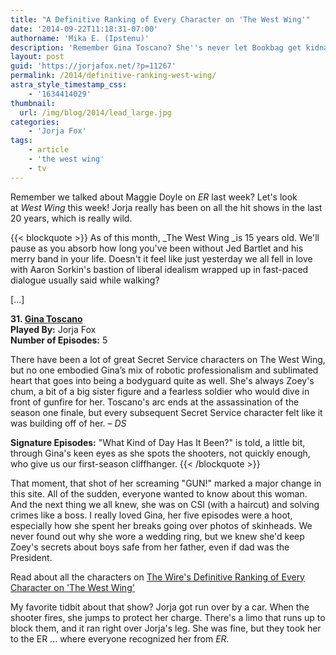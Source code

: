 ```yaml
---
title: "A Definitive Ranking of Every Character on 'The West Wing'"
date: '2014-09-22T11:18:31-07:00'
authorname: 'Mika E. (Ipstenu)'
description: 'Remember Gina Toscano? She''s never let Bookbag get kidnapped!'
layout: post
guid: 'https://jorjafox.net/?p=11267'
permalink: /2014/definitive-ranking-west-wing/
astra_style_timestamp_css:
    - '1634414029'
thumbnail:
  url: /img/blog/2014/lead_large.jpg
categories:
    - 'Jorja Fox'
tags:
    - article
    - 'the west wing'
    - tv
---
```


Remember we talked about Maggie Doyle on _ER_ last week? Let's look at _West Wing_ this week! Jorja really has been on all the hit shows in the last 20 years, which is really wild.

{{< blockquote >}}
As of this month, _The West Wing _is 15 years old. We'll pause as you absorb how long you've been without Jed Bartlet and his merry band in your life. Doesn't it feel like just yesterday we all fell in love with Aaron Sorkin's bastion of liberal idealism wrapped up in fast-paced dialogue usually said while walking?

[...]

**31. [Gina Toscano](/library/actor/west-wing/)**\
**Played By:** Jorja Fox\
**Number of Episodes:** 5

There have been a lot of great Secret Service characters on The West Wing, but no one embodied Gina’s mix of robotic professionalism and sublimated heart that goes into being a bodyguard quite as well. She's always Zoey's chum, a bit of a big sister figure and a fearless soldier who would dive in front of gunfire for her. Toscano's arc ends at the assassination of the season one finale, but every subsequent Secret Service character felt like it was building off of her. – _DS_

**Signature Episodes:** "What Kind of Day Has It Been?" is told, a little bit, through Gina's keen eyes as she spots the shooters, not quickly enough, who give us our first-season cliffhanger.
{{< /blockquote >}}

That moment, that shot of her screaming "GUN!" marked a major change in this site. All of the sudden, everyone wanted to know about this woman. And the next thing we all knew, she was on CSI (with a haircut) and solving crimes like a boss. I really loved Gina, her five episodes were a hoot, especially how she spent her breaks going over photos of skinheads. We never found out why she wore a wedding ring, but we knew she'd keep Zoey's secrets about boys safe from her father, even if dad was the President.

Read about all the characters on [The Wire's Definitive Ranking of Every Character on 'The West Wing'](https://www.thewire.com/entertainment/2014/09/a-definitive-ranking-of-every-character-on-the-west-wing/380098/)

My favorite tidbit about that show? Jorja got run over by a car. When the shooter fires, she jumps to protect her charge. There's a limo that runs up to block them, and it ran right over Jorja's leg. She was fine, but they took her to the ER ... where everyone recognized her from _ER_.

